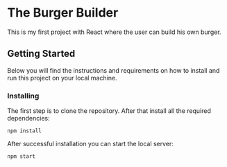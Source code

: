 # The Burger Builder

This is my first project with React where the user can build his own burger.

## Getting Started

Below you will find the instructions and requirements on how to install and run this project on your local machine.

### Installing

The first step is to clone the repository.
After that install all the required dependencies:
```
npm install
```

After successful installation you can start the local server:
```
npm start
```
